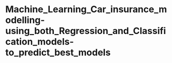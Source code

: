 # Machine_Learning_Car_insurance_modelling-using_both_Regression_and_Classification_models-to_predict_best_models
